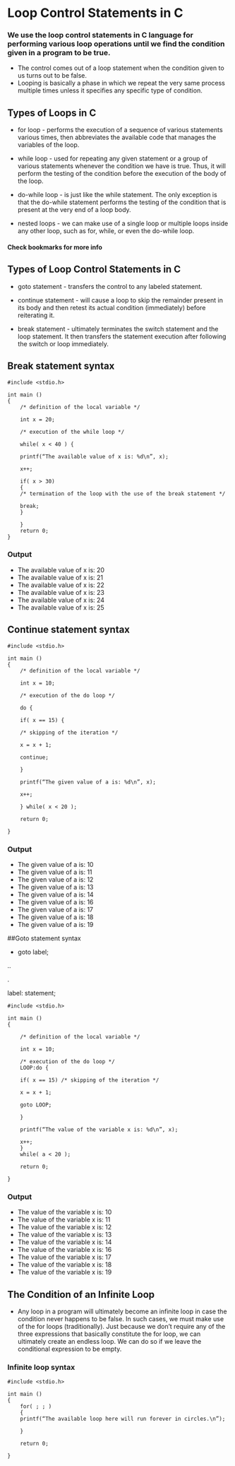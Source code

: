 # Loop Control Statements in C

### We use the loop control statements in C language for performing various loop operations until we find the condition given in a program to be true. 

* The control comes out of a loop statement when the condition given to us turns out to be false.
* Looping is basically a phase in which we repeat the very same process multiple times unless it specifies any specific type of condition.

## Types of Loops in C

* for loop - performs the execution of a sequence of various statements various times, then abbreviates the available code that manages the variables of the loop.

* while loop - used for repeating any given statement or a group of various statements whenever the condition we have is true. Thus, it will perform the testing of the condition before the execution of the body of the loop.

* do-while loop - is just like the while statement. The only exception is that the do-while statement performs the testing of the condition that is present at the very end of a loop body.
 
* nested loops - we can make use of a single loop or multiple loops inside any other loop, such as for, while, or even the do-while loop.

#### Check bookmarks for more info
 
## Types of Loop Control Statements in C

* goto statement - transfers the control to any labeled statement.

* continue statement - will cause a loop to skip the remainder present in its body and then retest its actual condition (immediately) before reiterating it.

* break statement - ultimately terminates the switch statement and the loop statement. It then transfers the statement execution after following the switch or loop immediately.

## Break statement syntax 
~~~~
#include <stdio.h>

int main () 
{
	/* definition of the local variable */

	int x = 20;

	/* execution of the while loop */

	while( x < 40 ) {

	printf(“The available value of x is: %d\n”, x);

	x++;

	if( x > 30) 
	{
	/* termination of the loop with the use of the break statement */

	break;
	}

	}
	return 0;
}
~~~~

### Output
* The available value of x is: 20
* The available value of x is: 21
* The available value of x is: 22
* The available value of x is: 23
* The available value of x is: 24
* The available value of x is: 25

## Continue statement syntax
~~~~
#include <stdio.h>

int main () 
{
	/* definition of the local variable */

	int x = 10;

	/* execution of the do loop */

	do {

	if( x == 15) {

	/* skipping of the iteration */

	x = x + 1;

	continue;

	}	

	printf(“The given value of a is: %d\n”, x);

	x++;

	} while( x < 20 );

	return 0;

}
~~~~

### Output
* The given value of a is: 10
* The given value of a is: 11
* The given value of a is: 12
* The given value of a is: 13
* The given value of a is: 14
* The given value of a is: 16
* The given value of a is: 17
* The given value of a is: 18
* The given value of a is: 19

##Goto statement syntax

* goto label;

..

.

label: statement;

~~~~
#include <stdio.h>

int main ()
{

	/* definition of the local variable */

	int x = 10;

	/* execution of the do loop */
	LOOP:do {

	if( x == 15) /* skipping of the iteration */

	x = x + 1;

	goto LOOP;

	}

	printf(“The value of the variable x is: %d\n”, x);

	x++;
	}
	while( a < 20 );

	return 0;

}
~~~~

### Output
* The value of the variable x is: 10
* The value of the variable x is: 11
* The value of the variable x is: 12
* The value of the variable x is: 13
* The value of the variable x is: 14
* The value of the variable x is: 16
* The value of the variable x is: 17
* The value of the variable x is: 18
* The value of the variable x is: 19

## The Condition of an Infinite Loop

* Any loop in a program will ultimately become an infinite loop in case the condition never happens to be false. In such cases, we must make use of the for loops (traditionally). Just because we don’t require any of the three expressions that basically constitute the for loop, we can ultimately create an endless loop. We can do so if we leave the conditional expression to be empty.

### Infinite loop syntax
~~~~
#include <stdio.h>

int main () 
{
	for( ; ; ) 
	{
	printf(“The available loop here will run forever in circles.\n”);

	}

	return 0;

}
~~~~
